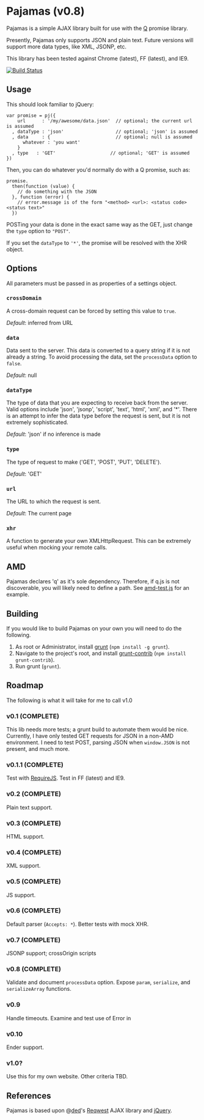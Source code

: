 Pajamas (v0.8)
=============

Pajamas is a simple AJAX library built for use with the [Q](http://documentup.com/kriskowal/q/) promise library.

Presently, Pajamas only supports JSON and plain text.
Future versions will support more data types, like XML, JSONP, etc.

This library has been tested against Chrome (latest), FF (latest), and IE9.

[![Build Status](https://travis-ci.org/geowa4/pajamas.png)](https://travis-ci.org/geowa4/pajamas)


Usage
-----

This should look familiar to jQuery:

    var promise = pj({
        url      : '/my/awesome/data.json'  // optional; the current url is assumed
      , dataType : 'json'                   // optional; 'json' is assumed
      , data     : {                        // optional; null is assumed
          whatever : 'you want'
        }
      , type   : 'GET'                    // optional; 'GET' is assumed
    })

Then, you can do whatever you'd normally do with a Q promise, such as:

    promise.
      then(function (value) {
        // do something with the JSON
      }, function (error) {
        // error.message is of the form "<method> <url>: <status code> <status text>"
      })

POSTing your data is done in the exact same way as the GET, just change the `type` option to `"POST"`.

If you set the `dataType` to `'*'`, the promise will be resolved with the XHR object.


Options
-------

All parameters must be passed in as properties of a settings object.


### `crossDomain`

A cross-domain request can be forced by setting this value to `true`.

*Default*: inferred from URL


### `data`

Data sent to the server.
This data is converted to a query string if it is not already a string.
To avoid processing the data, set the `processData` option to `false`.

*Default*: null


### `dataType`

The type of data that you are expecting to receive back from the server.
Valid options include 
'json', 'jsonp', 'script', 'text', 'html', 'xml', and '*'.
There is an attempt to infer the data type before the request is sent,
but it is not extremely sophisticated.

*Default*: 'json' if no inference is made


### `type`

The type of request to make ('GET', 'POST', 'PUT', 'DELETE').

*Default*: 'GET'


### `url`

The URL to which the request is sent.

*Default*: The current page


### `xhr`

A function to generate your own XMLHttpRequest.
This can be extremely useful when mocking your remote calls.


AMD
---

Pajamas declares 'q' as it's sole dependency.
Therefore, if q.js is not discoverable, you will likely need to define a path.
See [amd-test.js](https://github.com/geowa4/pajamas/blob/master/test/amd/amd-test.js) for an example.


Building
--------

If you would like to build Pajamas on your own you will need to do the following.

1. As root or Administrator, install [grunt](https://github.com/cowboy/grunt) 
   (`npm install -g grunt`).
1. Navigate to the project's root, and 
   install [grunt-contrib](https://github.com/gruntjs/grunt-contrib) 
   (`npm install grunt-contrib`).
1. Run grunt (`grunt`).


Roadmap
-------

The following is what it will take for me to call v1.0


### v0.1 (COMPLETE)

This lib needs more tests; a grunt build to automate them would be nice.
Currently, I have only tested GET requests for JSON in a non-AMD environment.
I need to test POST, parsing JSON when `window.JSON` is not present, and much more.

### v0.1.1 (COMPLETE)

Test with [RequireJS](http://requirejs.org/).
Test in FF (latest) and IE9.

### v0.2 (COMPLETE)

Plain text support.

### v0.3 (COMPLETE)

HTML support.

### v0.4 (COMPLETE)

XML support.

### v0.5 (COMPLETE)

JS support.

### v0.6 (COMPLETE)

Default parser (`Accepts: *`).
Better tests with mock XHR.

### v0.7 (COMPLETE)

JSONP support; crossOrigin scripts

### v0.8 (COMPLETE)

Validate and document `processData` option.
Expose `param`, `serialize`, and `serializeArray` functions.

### v0.9

Handle timeouts.
Examine and test use of Error in 

### v0.10

Ender support.

### v1.0?

Use this for my own website.
Other criteria TBD.


References
----------

Pajamas is based upon 
@[ded](https://github.com/ded)'s [Reqwest](https://github.com/ded/reqwest) AJAX library
and [jQuery](https://github.com/jquery/jquery).
